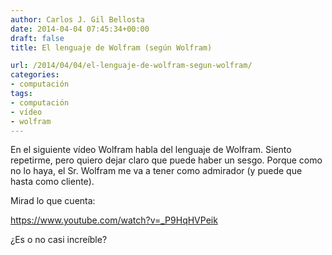 ```yaml
---
author: Carlos J. Gil Bellosta
date: 2014-04-04 07:45:34+00:00
draft: false
title: El lenguaje de Wolfram (según Wolfram)

url: /2014/04/04/el-lenguaje-de-wolfram-segun-wolfram/
categories:
- computación
tags:
- computación
- vídeo
- wolfram
---
```


En el siguiente vídeo Wolfram habla del lenguaje de Wolfram. Siento repetirme, pero quiero dejar claro que puede haber un sesgo. Porque como no lo haya, el Sr. Wolfram me va a tener como admirador (y puede que hasta como cliente).

Mirad lo que cuenta:

https://www.youtube.com/watch?v=_P9HqHVPeik

¿Es o no casi increíble?
